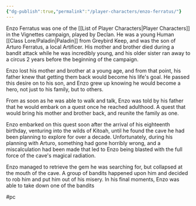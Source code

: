 ```yaml
---
{"dg-publish":true,"permalink":"/player-characters/enzo-ferratus/"}
---
```


Enzo Ferratus was one of the [[List of Player Characters\|Player Characters]] in the Vignettes campaign, played by Declan. He was a young Human [[Class Lore/Paladin\|Paladin]] from Greybird Keep, and was the son of Arturo Ferratus, a local Artificer. His mother and brother died during a bandit attack while he was incredibly young, and his older sister ran away to a circus 2 years before the beginning of the campaign.

Enzo lost his mother and brother at a young age, and from that point, his father knew that getting them back would become his life's goal. He passed this desire on to his son, and Enzo grew up knowing he would become a hero, not just to his family, but to others.

From as soon as he was able to walk and talk, Enzo was told by his father that he would embark on a quest once he reached adulthood. A quest that would bring his mother and brother back, and reunite the family as one. 

Enzo embarked on this quest soon after the arrival of his eighteenth birthday, venturing into the wilds of Kitoah, until he found the cave he had been planning to explore for over a decade. Unfortunately, during his planning with Arturo, something had gone horribly wrong, and a miscalculation had been made that led to Enzo being blasted with the full force of the cave's magical radiation.

Enzo managed to retrieve the gem he was searching for, but collapsed at the mouth of the cave. A group of bandits happened upon him and decided to rob him and put him out of his misery. In his final moments, Enzo was able to take down one of the bandits

#pc 